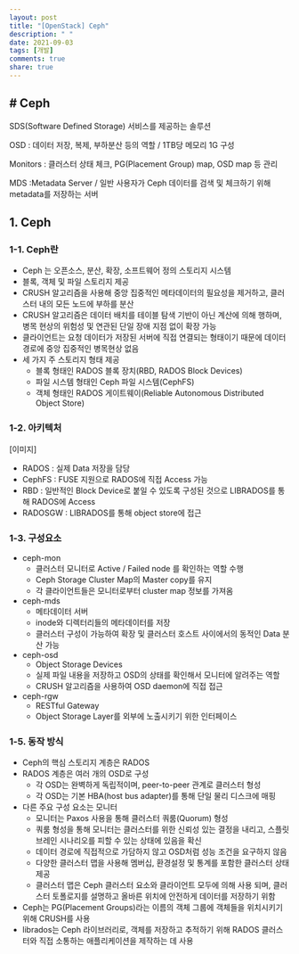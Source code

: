 ```yaml
---
layout: post
title: "[OpenStack] Ceph"
description: " "
date: 2021-09-03
tags: [개발]
comments: true
share: true
---
```


## # Ceph

SDS(Software Defined Storage) 서비스를 제공하는 솔루션

OSD : 데이터 저장, 복제, 부하분산 등의 역할 / 1TB당 메모리 1G 구성

Monitors : 클러스터 상태 체크, PG(Placement Group) map, OSD map 등 관리

MDS  :Metadata Server / 일반 사용자가 Ceph 데이터를 검색 및 체크하기 위해 metadata를 저장하는 서버



## 1. Ceph

### 1-1. Ceph란

- Ceph 는 오픈소스, 분산, 확장, 소프트웨어 정의 스토리지 시스템
- 블록, 객체 및 파일 스토리지 제공
- CRUSH 알고리즘을 사용해 중앙 집중적인 메타데이터의 필요성을 제거하고, 클러스터 내의 모든 노드에 부하를 분산
- CRUSH 알고리즘은 데이터 배치를 테이블 탐색 기반이 아닌 계산에 의해 행하며, 병목 현상의 위험성 및 연관된 단일 장애 지점 없이 확장 가능
- 클라이언트는 요청 데이터가 저장된 서버에 직접 연결되는 형태이기 때문에 데이터 경로에 중앙 집중적인 병목현상 없음
- 세 가지 주 스토리지 형태 제공
  - 블록 형태인 RADOS 블록 장치(RBD, RADOS Block Devices)
  - 파일 시스템 형태인 Ceph 파일 시스템(CephFS)
  - 객체 형태인 RADOS 게이트웨이(Reliable Autonomous Distributed Object Store)

### 1-2. 아키텍처

[이미지]

- RADOS : 실제 Data 저장을 담당
- CephFS : FUSE 지원으로 RADOS에 직접 Access 가능
- RBD : 일반적인 Block Device로 붙일 수 있도록 구성된 것으로 LIBRADOS를 통해 RADOS에 Access
- RADOSGW : LIBRADOS를 통해 object store에 접근

### 1-3. 구성요소

- ceph-mon
  - 클러스터 모니터로 Active / Failed node 를 확인하는 역할 수행
  - Ceph Storage Cluster Map의 Master copy를 유지
  - 각 클라이언트들은 모니터로부터 cluster map 정보를 가져옴
- ceph-mds
  - 메타데이터 서버
  - inode와 디렉터리들의 메타데이터를 저장
  - 클러스터 구성이 가능하여 확장 및 클러스터 호스트 사이에서의 동적인 Data 분산 가능
- ceph-osd
  - Object Storage Devices
  - 실제 파일 내용을 저장하고 OSD의 상태를 확인해서 모니터에 알려주는 역할
  - CRUSH 알고리즘을 사용하여 OSD daemon에 직접 접근
- ceph-rgw
  - RESTful Gateway
  - Object Storage Layer를 외부에 노출시키기 위한 인터페이스











### 1-5. 동작 방식

- Ceph의 핵심 스토리지 계층은 RADOS
- RADOS 계층은 여러 개의 OSD로 구성
  - 각 OSD는 완벽하게 독립적이며, peer-to-peer 관계로 클러스터 형성
  - 각 OSD는 기본 HBA(host bus adapter)를 통해 단일 물리 디스크에 매핑
- 다른 주요 구성 요소는 모니터
  - 모니터는 Paxos 사용을 통해 클러스터 쿼룸(Quorum) 형성
  - 쿼룸 형성을 통해 모니터는 클러스터를 위한 신뢰성 있는 결정을 내리고, 스플릿 브레인 시나리오를 피할 수 있는 상태에 있음을 확신
  - 데이터 경로에 직접적으로 가담하지 않고 OSD처럼 성능 조건을 요구하지 않음
  - 다양한 클러스터 맵을 사용해 멤버십, 환경설정 및 통계를 포함한 클러스터 상태 제공
  - 클러스터 맵은 Ceph 클러스터 요소와 클라이언트 모두에 의해 사용 되며, 클러스터 토폴로지를 설명하고 올바른 위치에 안전하게 데이터를 저장하기 위함
- Ceph는 PG(Placement Groups)라는 이름의 객체 그룹에 객체들을 위치시키기 위해 CRUSH를 사용
- librados는 Ceph 라이브러리로, 객체를 저장하고 추적하기 위해 RADOS 클러스터와 직접 소통하는 애플리케이션을 제작하는 데 사용



 

